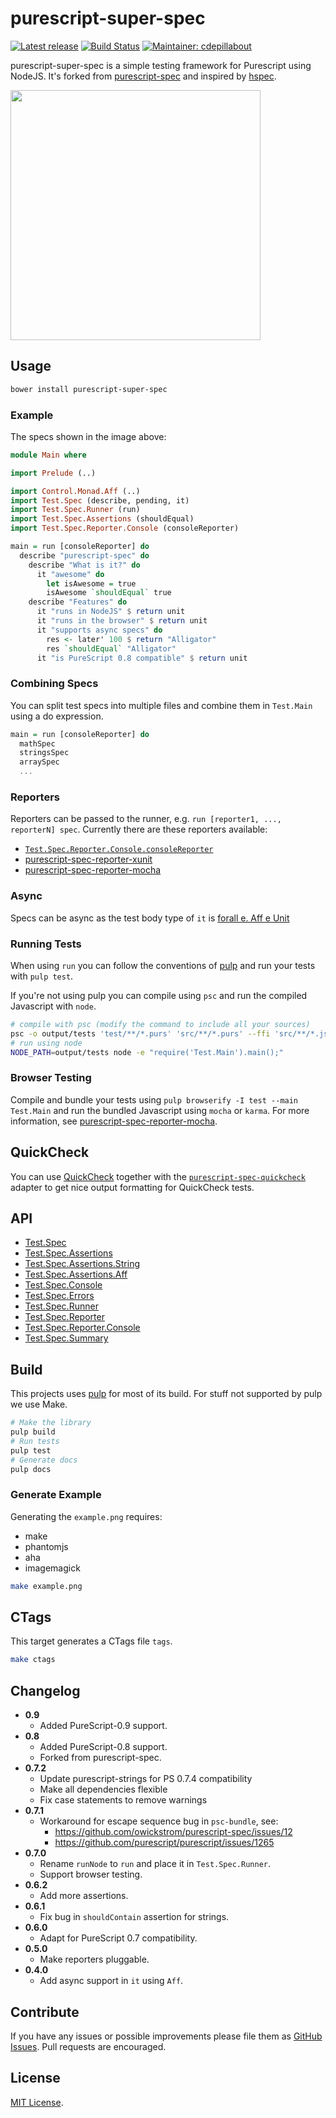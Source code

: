 # purescript-super-spec

[![Latest release](http://img.shields.io/bower/v/purescript-super-spec.svg)](https://github.com/cdepillabout/purescript-super-spec/releases)
[![Build Status](https://travis-ci.org/cdepillabout/purescript-super-spec.svg?branch=master)](https://travis-ci.org/cdepillabout/purescript-super-spec)
[![Maintainer: cdepillabout](https://img.shields.io/badge/maintainer-cdepillabout-lightgrey.svg)](http://github.com/cdepillabout)

purescript-super-spec is a simple testing framework for Purescript using
NodeJS. It's forked from
[purescript-spec](https://github.com/owickstrom/purescript-spec) and inspired
by [hspec](http://hspec.github.io/).

<img src="https://raw.githubusercontent.com/cdepillabout/purescript-super-spec/master/example.png" width="400" />

## Usage

```bash
bower install purescript-super-spec
```

### Example

The specs shown in the image above:

```purescript
module Main where

import Prelude (..)

import Control.Monad.Aff (..)
import Test.Spec (describe, pending, it)
import Test.Spec.Runner (run)
import Test.Spec.Assertions (shouldEqual)
import Test.Spec.Reporter.Console (consoleReporter)

main = run [consoleReporter] do
  describe "purescript-spec" do
    describe "What is it?" do
      it "awesome" do
        let isAwesome = true
        isAwesome `shouldEqual` true
    describe "Features" do
      it "runs in NodeJS" $ return unit
      it "runs in the browser" $ return unit
      it "supports async specs" do
        res <- later' 100 $ return "Alligator"
        res `shouldEqual` "Alligator"
      it "is PureScript 0.8 compatible" $ return unit
```

### Combining Specs

You can split test specs into multiple files and combine
them in `Test.Main` using a do expression.

```purescript
main = run [consoleReporter] do
  mathSpec
  stringsSpec
  arraySpec
  ...
```

### Reporters

Reporters can be passed to the runner, e.g. `run [reporter1, ..., reporterN]
spec`. Currently there are these reporters available:

* [`Test.Spec.Reporter.Console.consoleReporter`](docs/Test/Spec/Reporter/Console.md#consolereporter)
* [purescript-spec-reporter-xunit](https://github.com/owickstrom/purescript-spec-reporter-xunit)
* [purescript-spec-reporter-mocha](https://github.com/owickstrom/purescript-spec-reporter-mocha)

### Async

Specs can be async as the test body type of `it` is
[forall e. Aff e Unit](https://github.com/slamdata/purescript-aff)

### Running Tests

When using `run` you can follow the conventions of
[pulp](https://github.com/bodil/pulp) and run your tests with `pulp test`.

If you're not using pulp you can compile using `psc` and run the compiled
Javascript with `node`.

```bash
# compile with psc (modify the command to include all your sources)
psc -o output/tests 'test/**/*.purs' 'src/**/*.purs' --ffi 'src/**/*.js'
# run using node
NODE_PATH=output/tests node -e "require('Test.Main').main();"
```

### Browser Testing

Compile and bundle your tests using `pulp browserify -I test --main Test.Main`
and run the bundled Javascript using `mocha` or `karma`. For more information,
see [purescript-spec-reporter-mocha](
https://github.com/owickstrom/purescript-spec-reporter-mocha).

## QuickCheck

You can use [QuickCheck](https://github.com/purescript/purescript-quickcheck)
together with the [`purescript-spec-quickcheck`](https://github.com/owickstrom/purescript-spec-quickcheck)
adapter to get nice output formatting for QuickCheck tests.

## API

- [Test.Spec](docs/Test/Spec.md)
- [Test.Spec.Assertions](docs/Test/Spec/Assertions.md)
- [Test.Spec.Assertions.String](docs/Test/Spec/Assertions/String.md)
- [Test.Spec.Assertions.Aff](docs/Test/Spec/Assertions/Aff.md)
- [Test.Spec.Console](docs/Test/Spec/Console.md)
- [Test.Spec.Errors](docs/Test/Spec/Errors.md)
- [Test.Spec.Runner](docs/Test/Spec/Runner.md)
- [Test.Spec.Reporter](docs/Test/Spec/Reporter.md)
- [Test.Spec.Reporter.Console](docs/Test/Spec/Reporter/Console.md)
- [Test.Spec.Summary](docs/Test/Spec/Summary.md)

## Build

This projects uses [pulp](https://github.com/bodil/pulp) for most of its
build. For stuff not supported by pulp we use Make.

```bash
# Make the library
pulp build
# Run tests
pulp test
# Generate docs
pulp docs
```

### Generate Example

Generating the `example.png` requires:

* make
* phantomjs
* aha
* imagemagick

```bash
make example.png
```

## CTags

This target generates a CTags file `tags`.

```bash
make ctags
```

## Changelog

* **0.9**
  * Added PureScript-0.9 support.
* **0.8**
  * Added PureScript-0.8 support.
  * Forked from purescript-spec.
* **0.7.2**
  * Update purescript-strings for PS 0.7.4 compatibility
  * Make all dependencies flexible
  * Fix case statements to remove warnings
* **0.7.1**
  * Workaround for escape sequence bug in `psc-bundle`, see:
    * https://github.com/owickstrom/purescript-spec/issues/12
    * https://github.com/purescript/purescript/issues/1265
* **0.7.0**
  * Rename `runNode` to `run` and place it in `Test.Spec.Runner`.
  * Support browser testing.
* **0.6.2**
  * Add more assertions.
* **0.6.1**
  * Fix bug in `shouldContain` assertion for strings.
* **0.6.0**
  * Adapt for PureScript 0.7 compatibility.
* **0.5.0**
  * Make reporters pluggable.
* **0.4.0**
  * Add async support in `it` using `Aff`.

## Contribute

If you have any issues or possible improvements please file them as
[GitHub Issues](https://github.com/owickstrom/purescript-spec/issues). Pull
requests are encouraged.

## License

[MIT License](LICENSE.md).
